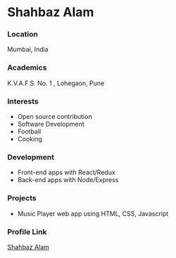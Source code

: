 # Shahbaz Alam

### Location

Mumbai, India

### Academics

K.V.A.F.S. No. 1 , Lohegaon, Pune

### Interests

- Open source contribution
- Software Development
- Football
- Cooking

### Development

- Front-end apps with React/Redux
- Back-end apps with Node/Express

### Projects

- Music Player web app using HTML, CSS, Javascript

### Profile Link

[Shahbaz Alam](https://github.com/alamshahbaz366/)
